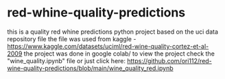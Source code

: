 # red-whine-quality-predictions
this is a quality red whine predictions python project based on the uci data repository file
the file was used from kaggle - https://www.kaggle.com/datasets/uciml/red-wine-quality-cortez-et-al-2009
the project was done in google colab/
to view the project check the "wine_quality.ipynb" file or just click here: https://github.com/ori112/red-wine-quality-predictions/blob/main/wine_quality_red.ipynb
